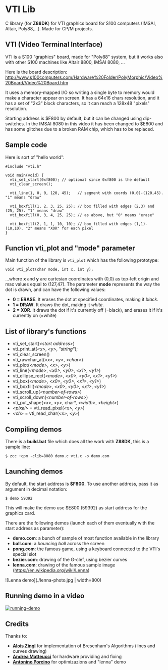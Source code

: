 # VTI Lib

C library (for **Z88DK**) for VTI graphics board for S100 computers (IMSAI, Altair, Poly88,...). Made for CP/M projects.

## VTI (Video Terminal Interface)

VTI is a S100 "graphics" board, made for "Poly88" system, but it works also with other S100 machines like Altair 8800, IMSAI 8080, ...

Here is the board description: http://www.s100computers.com/Hardware%20Folder/PolyMorphic/Video%20Board/Video%20Board.htm

It uses a memory-mapped I/O so writing a single byte to memory would make a character appear on screen. It has a 64x16 chars resolution, and it has a set of "2x3" block characters, so it can reach a 128x48 "pixels" resolution.

Starting address is $F800 by default, but it can be changed using dip-switches. In the IMSAI 8080 in this video it has been changed to $E800 and has some glitches due to a broken RAM chip, which has to be replaced.

## Sample code

Here is sort of "hello world":

    #include "vti.h"
    
    void main(void) {
      vti_set_start(0xf800); // optional since 0xf800 is the default
      vti_clear_screen();
      
      vti_line(1, 0, 0, 120, 45);   // segment with coords (0,0)-(120,45). "1" means "draw"
      
      vti_boxfill(1, 2, 3, 25, 25); // box filled with edges (2,3) and (25, 25). "1" means "draw"
      vti_boxfill(0, 3, 4, 25, 25); // as above, but "0" means "erase"
      
      vti_boxfill(2, 1, 1, 10, 10); // box filled with edges (1,1)-(10,10). "2" means "XOR" for each pixel
    }

## Function **vti_plot** and "mode" parameter

Main function of the library is `vti_plot` which has the following prototype:

    void vti_plot(char mode, int x, int y);

...where **x** and **y** are cartesian coordinates with (0,0) as top-left origin and max values equal to (127,47).
The parameter **mode** represents the way the dot is drawn, and can have the following values:

* **0 = ERASE**. It erases the dot at specified coordinates, making it *black*.
* **1 = DRAW**. It draws the dot, making it *white*.
* **2 = XOR**. It draws the dot if it's currently off (=black), and erases it if it's currently on (=white)

## List of library's functions

* vti_set_start(*\<start address\>*)
* vti_print_at(*\<x\>*, *\<y\>*, *"string"*);
* vti_clear_screen()
* vti_rawchar_at(*\<x\>*, *\<y\>*, *\<char\>*)
* vti_plot(*\<mode\>*, *\<x\>*, *\<y\>*)
* vti_line(*\<mode\>*, *\<x0\>*, *\<y0\>*, *\<x1\>*, *\<y1\>*)
* vti_ellipse_rect(*\<mode\>*, *\<x0\>*, *\<y0\>*, *\<x1\>*, *\<y1\>*)
* vti_box(*\<mode\>*, *\<x0\>*, *\<y0\>*, *\<x1\>*, *\<y1\>*)
* vti_boxfill(*\<mode\>*, *\<x0\>*, *\<y0\>*, *\<x1\>*, *\<y1\>*)
* vti_scroll_up(*\<number-of-rows\>*)
* vti_scroll_down(*\<number-of-rows\>*)
* vti_put_shape(*\<x\>*, *\<y\>*, char\*, *\<width\>*, *\<height\>*)
* *\<pixel\>* = vti_read_pixel(*\<x\>*, *\<y\>*)
* *\<ch\>* = vti_read_char(*\<x\>*, *\<y\>*)

## Compiling demos

There is a **build.bat** file which does all the work with **Z88DK**, this is a sample line:

```$ zcc +cpm -clib=8080 demo.c vti.c -o demo.com```

## Launching demos

By default, the start address is **$F800**. To use another address, pass it as argument in decimal notation:

```$ demo 59392```

This will make the demo use $E800 (59392) as start address for the graphics card.

There are the following demos (launch each of them eventually with the start address as parameter):

* **demo.com**: a bunch of sample of most function available in the library
* **ball.com**: a *bouncing ball* across the screen
* **pong.com**: the famous game, using a keyboard connected to the VTI's special slot
* **bezier.com**: drawing of the G-clef, using bezier curves
* **lenna.com**: drawing of the famous sample image (https://en.wikipedia.org/wiki/Lenna) 

![Lenna demo](./lenna-photo.jpg | width=800)

## Running demo in a video

[![running-demo](https://img.youtube.com/vi/v8e73I5sO7A/0.jpg)](https://www.youtube.com/watch?v=v8e73I5sO7A)

## Credits
Thanks to:
- [**Alois Zingl**](http://members.chello.at/~easyfilter/bresenham.html) for implementation of Bresenham's Algorithms (lines and curves drawing)
- [**Andrea Matteucci**](https://www.facebook.com/andrewmattew81/) for hardware providing and fixing
- [**Antonino Porcino**](https://github.com/nippur72) for optimizazions and "lenna" demo

